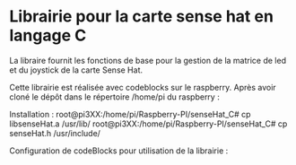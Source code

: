 ﻿# Librairie pour la carte sense hat en langage C

La libraire fournit les fonctions de base pour la gestion de la matrice de led et du joystick de la carte Sense Hat.

Cette librairie est réalisée avec codeblocks sur le raspberry.
Après avoir cloné le dépôt dans le répertoire /home/pi du raspberry :

Installation :
root@pi3XX:/home/pi/Raspberry-PI/senseHat_C# cp libsenseHat.a /usr/lib/
root@pi3XX:/home/pi/Raspberry-PI/senseHat_C# cp senseHat.h /usr/include/

Configuration de codeBlocks pour utilisation de la librairie :

```
